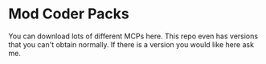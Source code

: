 # Mod Coder Packs
You can download lots of different MCPs here. This repo even has versions that you can't obtain normally.
If there is a version you would like here ask me.
